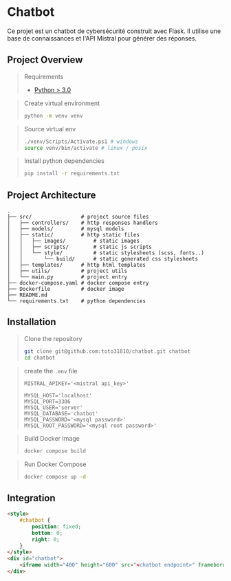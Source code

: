 # Chatbot

Ce projet est un chatbot de cybersécurité construit avec Flask. Il utilise une base de connaissances et l'API Mistral pour générer des réponses.

## Project Overview

> Requirements
> - [Python > 3.0](https://www.python.org/downloads)


> Create virtual environment
> ```bash
> python -m venv venv
> ```

> Source virtual env
> ```bash
> ./venv/Scripts/Activate.ps1 # windows
> source venv/bin/activate # linux / posix
> ```

> Install python dependencies
> ```bash
> pip install -r requirements.txt
> ```

## Project Architecture
```
.
├── src/                # project source files
│   ├── controllers/    # http responses handlers
│   ├── models/         # mysql models
│   ├── static/         # http static files
│   │   ├── images/         # static images
│   │   ├── scripts/        # static js scripts
│   │   └── style/          # static stylesheets (scss, fonts..)
│   │       └── build/      # static generated css stylesheets
│   ├── templates/      # http html templates
│   ├── utils/          # project utils
│   └── main.py         # project entry
├── docker-compose.yaml # docker compose entry
├── Dockerfile          # docker image
├── README.md
└── requirements.txt    # python dependencies
```

## Installation

> Clone the repository
> ```bash
> git clone git@github.com:toto31810/chatbot.git chatbot
> cd chatbot
> ```

> create the `.env` file
> ```
> MISTRAL_APIKEY='<mistral api_key>'
> 
> MYSQL_HOST='localhost'
> MYSQL_PORT=3306
> MYSQL_USER='server'
> MYSQL_DATABASE='chatbot'
> MYSQL_PASSWORD='<mysql password>'
> MYSQL_ROOT_PASSWORD='<mysql root password>'
> ```

> Build Docker Image
> ```bash
> docker compose build
> ```

> Run Docker Compose
> ```bash
> docker compose up -d
> ```

## Integration
```html
<style>
    #chatbot {
        position: fixed;
        bottom: 0;
        right: 0;
    }
</style>
<div id="chatbot">
    <iframe width="400" height="600" src="<chatbot endpoint>" frameborder="0"></iframe>
</div>
```
